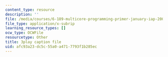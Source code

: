 ```yaml
---
content_type: resource
description: ''
file: /media/courses/6-189-multicore-programming-primer-january-iap-2007/afc93a23dc5c55a0a4717793f1b285ec_vhmiSugPlW0.vtt
file_type: application/x-subrip
learning_resource_types: []
ocw_type: OCWFile
resourcetype: Other
title: 3play caption file
uid: afc93a23-dc5c-55a0-a471-7793f1b285ec
---
```


